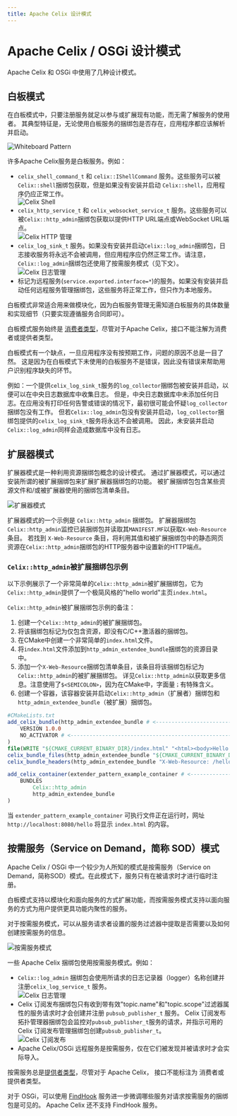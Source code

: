 ```yaml
---
title: Apache Celix 设计模式
---
```


<!--
Licensed to the Apache Software Foundation (ASF) under one or more
contributor license agreements.  See the NOTICE file distributed with
this work for additional information regarding copyright ownership.
The ASF licenses this file to You under the Apache License, Version 2.0
(the "License"); you may not use this file except in compliance with
the License.  You may obtain a copy of the License at
   
    http://www.apache.org/licenses/LICENSE-2.0

Unless required by applicable law or agreed to in writing, software
distributed under the License is distributed on an "AS IS" BASIS,
WITHOUT WARRANTIES OR CONDITIONS OF ANY KIND, either express or implied.
See the License for the specific language governing permissions and
limitations under the License.
-->

# Apache Celix / OSGi 设计模式
Apache Celix 和 OSGi 中使用了几种设计模式。

## 白板模式
在白板模式中，只要注册服务就足以参与或扩展现有功能，而无需了解服务的使用者。
其典型特征是，无论使用白板服务的捆绑包是否存在，应用程序都应该解析并启动。

![Whiteboard Pattern](diagrams/whiteboard_pattern.png)

许多Apache Celix服务是白板服务。例如：
- `celix_shell_command_t` 和 `celix::IShellCommand` 服务。这些服务可以被`Celix::shell`捆绑包获取，但是如果没有安装并启动 `Celix::shell`，应用程序仍应正常工作。<br/>
  ![Celix Shell](diagrams/whiteboard_pattern_shell.png)
- `celix_http_service_t` 和 `celix_websocket_service_t` 服务。这些服务可以被`Celix::http_admin`捆绑包获取以提供HTTP URL端点或WebSocket URL端点。<br/>
  ![Celix HTTP 管理](diagrams/whiteboard_pattern_http_admin.png)
- `celix_log_sink_t` 服务。如果没有安装并启动`Celix::log_admin`捆绑包，日志接收服务将永远不会被调用，但应用程序应仍然正常工作。请注意，`Celix::log_admin`捆绑包还使用了按需服务模式（见下文）。<br/>
  ![Celix 日志管理](diagrams/whiteboard_pattern_log_sink.png)
- 标记为远程服务(`service.exported.interface=*`)的服务。如果没有安装并启动任何远程服务管理捆绑包，这些服务将正常工作，但只作为本地服务。

白板模式非常适合用来做模块化，因为白板服务管理无需知道白板服务的具体数量和实现细节（只要实现遵循服务合同即可）。

白板模式服务始终是 [消费者类型](https://docs.osgi.org/javadoc/osgi.annotation/8.0.0/org/osgi/annotation/versioning/ConsumerType.html)，尽管对于Apache Celix，接口不能注解为消费者或提供者类型。

白板模式有一个缺点，一旦应用程序没有按预期工作，问题的原因不总是一目了然。
这是因为在白板模式下未使用的白板服务不是错误，因此没有错误来帮助用户识别程序缺失的环节。

例如：一个提供`celix_log_sink_t`服务的`log_collector`捆绑包被安装并启动，以便可以在中央日志数据库中收集日志。
但是，中央日志数据库中未添加任何日志。在应用没有打印任何告警或错误的情况下，最初很可能会怀疑`log_collector`捆绑包没有工作。
但若`Celix::log_admin`包没有安装并启动，`log_collector`捆绑包提供的`celix_log_sink_t`服务将永远不会被调用。
因此，未安装并启动`Celix::log_admin`同样会造成数据库中没有日志。

## 扩展器模式
扩展器模式是一种利用资源捆绑包概念的设计模式。
通过扩展器模式，可以通过安装所谓的被扩展捆绑包来扩展扩展器捆绑包的功能。
被扩展捆绑包包含某些资源文件和/或被扩展器使用的捆绑包清单条目。

![扩展器模式](diagrams/extender_pattern.png)

扩展器模式的一个示例是 `Celix::http_admin` 捆绑包。
扩展器捆绑包 `Celix::http_admin`监控已装捆绑包并读取其`MANIFEST.MF`以获取`X-Web-Resource`条目。
若找到 `X-Web-Resource` 条目，将利用其值和被扩展捆绑包中的静态网页资源在`Celix::http_admin`捆绑包的HTTP服务器中设置新的HTTP端点。

### `Celix::http_admin`被扩展捆绑包示例
以下示例展示了一个非常简单的`Celix::http_admin`被扩展捆绑包，它为`Celix::http_admin`提供了一个极简风格的"hello world"主页`index.html`。

`Celix::http_admin`被扩展捆绑包示例的备注：
1. 创建一个`Celix::http_admin`的被扩展捆绑包。
2. 将该捆绑包标记为仅包含资源，即没有C/C++激活器的捆绑包。
3. 在CMake中创建一个非常简单的`index.html`文件。
4. 将`index.html`文件添加到`http_admin_extendee_bundle`捆绑包的资源目录中。
5. 添加一个`X-Web-Resource`捆绑包清单条目，该条目将该捆绑包标记为`Celix::http_admin`的被扩展捆绑包。
   详见`Celix::http_admin`以获取更多信息。注意使用了`$<SEMICOLON>`，因为在CMake中，字面量`；`有特殊含义。
6. 创建一个容器，该容器安装并启动`Celix::http_admin`（扩展者）捆绑包和`http_admin_extendee_bundle`（被扩展）捆绑包。
 
```CMake
#CMakeLists.txt
add_celix_bundle(http_admin_extendee_bundle # <----------------------------------------------------------------------<1>
    VERSION 1.0.0
    NO_ACTIVATOR # <-------------------------------------------------------------------------------------------------<2>
)
file(WRITE "${CMAKE_CURRENT_BINARY_DIR}/index.html" "<html><body>Hello World</body></html>") # <---------------------<3>
celix_bundle_files(http_admin_extendee_bundle "${CMAKE_CURRENT_BINARY_DIR}/index.html" DESTINATION resources) # <----<4>
celix_bundle_headers(http_admin_extendee_bundle "X-Web-Resource: /hello$<SEMICOLON>/resources") # <------------------<5>

add_celix_container(extender_pattern_example_container # <-----------------------------------------------------------<6>
    BUNDLES
        Celix::http_admin
        http_admin_extendee_bundle
)
```

当 `extender_pattern_example_container` 可执行文件正在运行时，网址 `http://localhost:8080/hello` 将显示 `index.html` 的内容。

## 按需服务（Service on Demand，简称 SOD）模式

Apache Celix / OSGi 中一个较少为人所知的模式是按需服务（Service on Demand，简称SOD）模式。在此模式下，服务只有在被请求时才进行临时注册。

白板模式支持以模块化和面向服务的方式扩展功能，而按需服务模式支持以面向服务的方式为用户提供更具功能内聚性的服务。

对于按需服务模式，可以从服务请求者设置的服务过滤器中提取是否需要以及如何创建按需服务的信息。

![按需服务模式](diagrams/sod_pattern.png)

一些 Apache Celix 捆绑包使用按需服务模式。例如：
- `Celix::log_admin` 捆绑包会使用所请求的日志记录器（logger）名称创建并注册`celix_log_service_t` 服务。<br/>
  ![Celix 日志管理](diagrams/sod_pattern_log_service.png)
- Celix 订阅发布捆绑包只有收到带有效"topic.name"和"topic.scope"过滤器属性的服务请求时才会创建并注册 `pubsub_publisher_t` 服务。
  Celix 订阅发布拓扑管理器捆绑包会监控对`pubsub_publisher_t`服务的请求，并指示可用的 Celix 订阅发布管理捆绑包创建`pubsub_publisher_t`。 <br/>
  ![Celix 订阅发布](diagrams/sod_pattern_publisher_service.png)
- Apache Celix/OSGi 远程服务是按需服务，仅在它们被发现并被请求时才会实际导入。

按需服务总是[提供者类型](https://docs.osgi.org/javadoc/osgi.annotation/8.0.0/org/osgi/annotation/versioning/ProviderType.html)，尽管对于 Apache Celix， 接口不能标注为
消费者或提供者类型。

对于 OSGi，可以使用 [FindHook](https://docs.osgi.org/javadoc/osgi.core/8.0.0/org/osgi/framework/hooks/service/FindHook.html)
服务进一步微调哪些服务对请求按需服务的捆绑包是可见的。
Apache Celix 还不支持 FindHook 服务。

